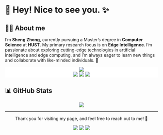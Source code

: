 # 👋 Hey! Nice to see you. ✨

## 🧑‍💻 About me

I’m **Sheng Zhong**, currently pursuing a Master’s degree in **Computer Science** at **HUST**. My primary research focus is on **Edge Intelligence**. I’m passionate about exploring cutting-edge technologies in artificial intelligence and edge computing, and I’m always eager to learn new things and collaborate with like-minded individuals. 🌱

<p align="center" style="background-color: #fff;">
    <img src="https://img.shields.io/badge/-Contact%20me-fff?style=for-the-badge" />
    <br>
    <a href="https://github.com/ss-Zhong"><img src="https://img.shields.io/badge/-Github-000?style=for-the-badge&logo=Github&logoColor=white"/></a>
    <a href="mailto:shengzhong@hust.edu.cn"><img src="https://img.shields.io/badge/-email-c14438?style=for-the-badge&logo=Gmail&logoColor=white"/></a>
    <a href="https://steamcommunity.com/id/15307155035"><img src="https://img.shields.io/badge/-Steam-144c87?style=for-the-badge&logo=Steam&logoColor=white"/></a>
</p>

## 📊 GitHub Stats

<p align="center">
    <img src="https://github-readme-stats.vercel.app/api?username=ss-Zhong&show_icons=true&theme=tokyonight&hide_title=true&hide_border=false&bg_color=00000000" />
</p>

---

<p align="center">
    Thank you for visiting my page, and feel free to reach out to me! 🚀
</p>

<p align="center">
    <img src="https://badges.pufler.dev/visits/ss-Zhong/ss-Zhong?label=visits&labelColor=91b0fc&color=47bdae" />
    <img src="https://badges.pufler.dev/repos/ss-Zhong?labelColor=91b0fc&color=47bdae" />
    <img src="https://badges.pufler.dev/updated/ss-Zhong/ss-Zhong?labelColor=91b0fc&color=47bdae" />
</p>
